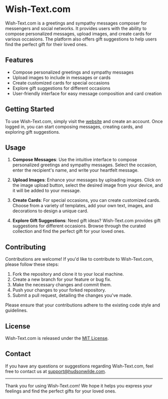 # Wish-Text.com

Wish-Text.com is a greetings and sympathy messages composer for messengers and social networks. It provides users with the ability to compose personalized messages, upload images, and create cards for various occasions. The platform also offers gift suggestions to help users find the perfect gift for their loved ones.

## Features

- Compose personalized greetings and sympathy messages
- Upload images to include in messages or cards
- Create customized cards for special occasions
- Explore gift suggestions for different occasions
- User-friendly interface for easy message composition and card creation

## Getting Started

To use Wish-Text.com, simply visit the [website](https://www.wish-text.com) and create an account. Once logged in, you can start composing messages, creating cards, and exploring gift suggestions.

## Usage

1. **Compose Messages**: Use the intuitive interface to compose personalized greetings and sympathy messages. Select the occasion, enter the recipient's name, and write your heartfelt message.

2. **Upload Images**: Enhance your messages by uploading images. Click on the image upload button, select the desired image from your device, and it will be added to your message.

3. **Create Cards**: For special occasions, you can create customized cards. Choose from a variety of templates, add your own text, images, and decorations to design a unique card.

4. **Explore Gift Suggestions**: Need gift ideas? Wish-Text.com provides gift suggestions for different occasions. Browse through the curated collection and find the perfect gift for your loved ones.

## Contributing

Contributions are welcome! If you'd like to contribute to Wish-Text.com, please follow these steps:

1. Fork the repository and clone it to your local machine.
2. Create a new branch for your feature or bug fix.
3. Make the necessary changes and commit them.
4. Push your changes to your forked repository.
5. Submit a pull request, detailing the changes you've made.

Please ensure that your contributions adhere to the existing code style and guidelines.

## License

Wish-Text.com is released under the [MIT License](https://github.com/your/repository/blob/main/LICENSE).

## Contact

If you have any questions or suggestions regarding Wish-Text.com, feel free to contact us at support@hudsonwilde.com.

---

Thank you for using Wish-Text.com! We hope it helps you express your feelings and find the perfect gifts for your loved ones.
